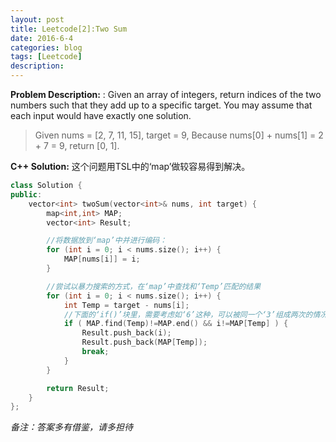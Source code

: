 ```yaml
---
layout: post
title: Leetcode[2]:Two Sum
date: 2016-6-4
categories: blog
tags: [Leetcode]
description:  
---
```


**Problem Description:**
:   Given an array of integers, return indices of the two numbers such that they add up to a specific target.
You may assume that each input would have exactly one solution.
> Given nums = [2, 7, 11, 15], target = 9,
> Because nums[0] + nums[1] = 2 + 7 = 9,
> return [0, 1].

**C++ Solution:**
这个问题用TSL中的‘map’做较容易得到解决。

```C++
class Solution {
public:
    vector<int> twoSum(vector<int>& nums, int target) {
        map<int,int> MAP;
        vector<int> Result;

		//将数据放到‘map’中并进行编码：
        for (int i = 0; i < nums.size(); i++) {
            MAP[nums[i]] = i;
        }

        //尝试以暴力搜索的方式，在‘map’中查找和‘Temp’匹配的结果
        for (int i = 0; i < nums.size(); i++) {
            int Temp = target - nums[i];
            //下面的‘if()’块里，需要考虑如‘6’这种，可以被同一个‘3’组成两次的情况：
            if ( MAP.find(Temp)!=MAP.end() && i!=MAP[Temp] ) {
                Result.push_back(i);
                Result.push_back(MAP[Temp]);
                break;
            }
        }

        return Result;
    }
};
```

*备注：答案多有借鉴，请多担待*
